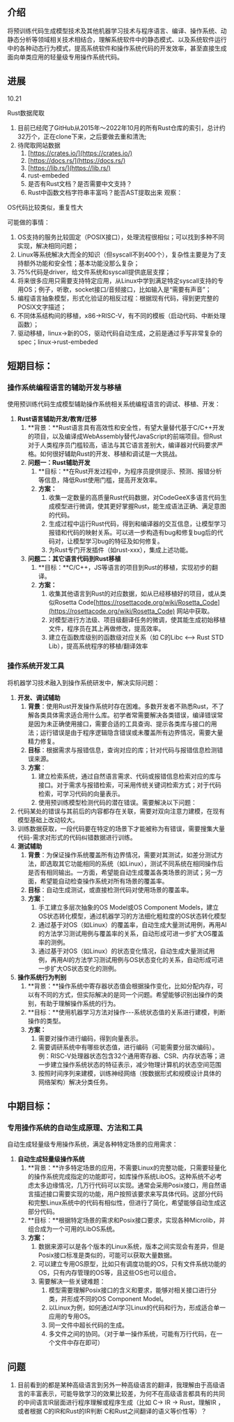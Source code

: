 ## 介绍
将预训练代码生成模型技术及其他机器学习技术与程序语言、编译、操作系统、动静态分析等领域相关技术相结合，理解系统软件中的静态模式、以及系统软件运行中的各种动态行为模式，提高系统软件和操作系统代码的开发效率，甚至直接生成面向单类应用的轻量级专用操作系统代码。

## 进展

10.21

Rust数据爬取

1. 	目前已经爬了GitHub从2015年～2022年10月的所有Rust仓库的索引，总计约32万个，正在clone下来，之后要做去重和清洗;
2. 	待爬取网站数据
    1. 	[https://crates.io/](https://crates.io/)
    2. 	[https://docs.rs/](https://docs.rs/)
    3. 	[https://lib.rs/](https://lib.rs/)
    4. 	rust-embeded
    5. 	是否有Rust文档？是否需要中文支持？
    6. 	Rust中函数文档字符串丰富吗？能否AST提取出来
观察：

OS代码比较类似，重复性大

可能做的事情：

1. 	OS支持的服务比较固定（POSIX接口），处理流程很相似；可以找到多种不同实现，解决相同问题；
2. 	Linux等系统解决大而全的知识（但syscall不到400个），复杂性主要是为了支持额外功能和安全性；基本功能没那么复杂；
3. 	75%代码是driver，给文件系统和syscall提供底层支撑；
4. 	将来很多应用只需要支持特定应用，从Linux中学到满足特定syscall支持的专用OS；例子，听歌，socket接口/音频接口，比如输入是“需要有声音”；
5. 	编程语言抽象模型，形式化验证的相反过程：根据现有代码，得到更完整的POSIX文字描述；
6. 	不同体系结构间的移植，x86->RISC-V，有不同的模板（启动代码、中断处理函数）；
7. 	驱动移植，linux->新的OS，驱动代码自动生成，之前是通过手写非常复杂的spec；linux->rust-embeded
## 短期目标：

### 操作系统编程语言的辅助开发与移植

使用预训练代码生成模型辅助操作系统相关系统编程语言的调试、移植、开发：

1. 	**Rust语言辅助开发/教育/迁移**
    1. 	**背景：**Rust语言具有高效性和安全性，有望大量替代基于C/C++开发的项目，以及编译成WebAssembly替代JavaScript的前端项目。但Rust对于人类程序员门槛较高，语法与其它语言差别大，编译器对代码要求严格。如何很好辅助Rust的开发、移植和调试是一大挑战。
    2. 	**问题一：Rust辅助开发**
        1. 	**目标：**在Rust开发过程中，为程序员提供提示、预测、报错分析等信息，降低Rust使用门槛，提高开发效率。
        2. 	**方案：**
            1. 	收集一定数量的高质量Rust代码数据，对CodeGeeX多语言代码生成模型进行微调，使其更好掌握Rust，能生成语法正确、满足意图的代码。
            2. 	生成过程中运行Rust代码，得到和编译器的交互信息，让模型学习报错和代码的映射关系。可以进一步构造有bug和修复bug后的代码对，让模型学习bug的特征及如何修复。
            3. 	为Rust专门开发插件（如rust-xxx），集成上述功能。
    3. 	**问题二：其它语言代码到Rust移植**
        1. 	**目标：**C/C++，JS等语言的项目到Rust的移植，实现初步的翻译。
        2. 	**方案：**
            1. 	收集其他语言到Rust的对应数据，如从已经移植好的项目，或从类似Rosetta Code[https://rosettacode.org/wiki/Rosetta_Code](https://rosettacode.org/wiki/Rosetta_Code) 网站中获取。
            2. 	对模型进行方法级、项目级翻译任务的微调，使其能生成初始移植文件，程序员在其上再做修改，提高效率。
            3. 	建立在函数库级别的函数级对应关系（如 C的Libc <--> Rust STD Lib），提高系统程序的移植/翻译效率
### 操作系统开发工具

将机器学习技术融入到操作系统研发中，解决实际问题：

1. 	**开发、调试辅助**
    1. 	**背景**：使用Rust开发操作系统时存在困难。多数开发者不熟悉Rust，不了解各类具体需求适合用什么库。初学者常需要解决各类错误，编译错误常是因为未正确使用接口，需要合适的工具查询、提示各类库与接口的用法；运行错误是由于程序逻辑隐含错误或未覆盖所有边界情况，需要大量精力修复。
    2. 	**目标**：根据需求与报错信息，查询对应的库；针对代码与报错信息检测错误来源。
    3. 	**方案**：
        1. 	建立检索系统，通过自然语言需求、代码或报错信息检索对应的库与接口。对于需求与报错检索，可采用传统关键词检索方式；对于代码检索，可学习代码的向量表示。
        2. 	使用预训练模型检测代码的潜在错误。需要解决以下问题：
2. 	代码某处的错误与其前后的内容都存在关联，需要对双向注意力建模，在现有模型基础上改动较大。
3. 	训练数据获取，一段代码要在特定的场景下才能被称为有错误，需要搜集大量代码-需求对形式的代码纠错数据进行训练。
4. 	**测试辅助**
    1. 	**背景**：为保证操作系统覆盖所有边界情况，需要对其测试，如差分测试方法，即选取其它功能相同的系统（如Linux），测试不同系统在相同操作后是否有相同输出。一方面，希望能自动生成覆盖各类场景的测试；另一方面，希望能自动检查操作系统对所有场景的覆盖率。
    2. 	**目标**：自动生成测试，或直接检测代码对使用场景的覆盖率。
    3. 	**方案**：
        1. 	手工建立多层次抽象的OS Model或OS Component Models，建立OS状态转化模型，通过机器学习的方法细化粗粒度的OS状态转化模型
        2. 	通过基于对OS（如Linux）的覆盖率，自动生成大量测试用例，再用AI的方法学习测试用例与覆盖率的关系，自动形成可进一步扩大OS覆盖率的测例。
        3. 	通过基于对OS（如Linux）的状态变化情况，自动生成大量测试用例，再用AI的方法学习测试用例与OS状态变化的关系，自动形成可进一步扩大OS状态变化的测例。
1. 	**操作系统行为判别**
    1. 	**背景：**操作系统中寄存器状态值会根据操作变化，比如分配内存，可以有不同的方式，但实际解决的是同一个问题。希望能够识别出操作的类别，有助于理解操作系统的行为。
    2. 	**目标：**使用机器学习方法对操作---系统状态值的关系进行建模，判断操作的类型。
    3. 	**方案：**
        1. 	需要对操作进行编码，得到向量表示。
        2. 	需要调研系统中有哪些状态值，进行编码（可能需要分层次编码）。例：RISC-V处理器状态包含32个通用寄存器、CSR、内存状态等；进一步建立操作系统状态的特征表示，减少物理计算机的状态空间范围
        3. 	按照时间序列来建模，训练神经网络（按数据形式和规模设计具体的网络架构）解决分类任务。
## 中期目标：

### 专用操作系统的自动生成原理、方法和工具

自动生成轻量级专用操作系统，满足各种特定场景的应用需求：

1. 	**自动生成轻量级操作系统**
    1. 	**背景：**许多特定场景的应用，不需要Linux的完整功能，只需要轻量化的操作系统完成指定的功能即可，如库操作系统LibOS。这种系统不必考虑太多边缘情况，几万行代码可以实现。通常会采用Posix接口，用自然语言描述接口需要实现的功能，用户按照该要求来写具体代码。这部分代码和完整Linux系统中的代码有相似性，但进行了简化，希望能够自动生成这部分代码。
    2. 	**目标：**根据特定场景的需求和Posix接口要求，实现各种Microlib，并组合成为一个可用的LibOS系统。
    3. 	**方案：**
        1. 	数据来源可以是各个版本的Linux系统，版本之间实现会有差异，但是Posix接口标准是类似的，可能可以获取大量数据。
        2. 	可以建立专用OS原型，比如只有调度功能的OS，只有文件系统功能的OS，只有内存管理的OS等，且这些OS也可以组合。
        3. 	需要解决一些关键难题：
            1. 	模型需要理解Posix接口的含义和要求，能够对相关接口进行分类，并形成不同的OS Component Model。
            2. 	以Linux为例，如何通过AI学习Linux的代码和行为，形成适合单一应用的专用OS。
            3. 	同一文件中超长代码的生成。
            4. 	多文件之间的协同。（对于单一操作系统，可能有万行代码，在一个文件中存在即可）

## 问题

1. 目前看到的都是某种高级语言到另外一种高级语言的翻译，我理解由于高级语言的丰富表示，可能导致学习的效果比较差，为何不在高级语言都具有的共同的中间语言IR层面进行程序理解或程序生成（比如 C-> IR -> Rust，理解IR ，或者根据 C的IR和Rust的IR判断 C和Rust之间翻译的语义等价性等）？
